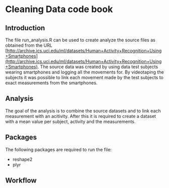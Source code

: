 Cleaning Data code book
========================================================

Introduction
--------------------------------------------------------
The file run_analysis.R can be used to create analyze the source files as obtained from the URL [http://archive.ics.uci.edu/ml/datasets/Human+Activity+Recognition+Using+Smartphones](http://archive.ics.uci.edu/ml/datasets/Human+Activity+Recognition+Using+Smartphones). The source data was created by using data test subjects wearing smartphones and logging all the movements for. By videotaping the subjects it was possible to link each movement made by the test subjects to exact measurements from the smartphones. 

Analysis
--------------------------------------------------------
The goal of the analysis is to combine the source datasets and to link each measurement with an acitivity. After this it is required to create a dataset with a mean value per subject, activity and the measurements. 

Packages
--------------------------------------------------------
The following packages are required to run the file:
* reshape2
* plyr

Workflow
--------------------------------------------------------



